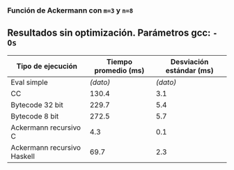 ### Función de Ackermann con `m=3` y `n=8`
## Resultados sin optimización. Parámetros gcc: `-Os`

| Tipo de ejecución                         | Tiempo promedio (ms) | Desviación estándar (ms) |
|------------------------------------------|----------------------|--------------------------|
| Eval simple                              | *(dato)* | *(dato)*|
| CC                                       | 130.4               | 3.1                      |
| Bytecode 32 bit                          | 229.7               | 5.4                      |
| Bytecode 8 bit                           | 272.5               | 5.7                      |
| Ackermann recursivo C                    | 4.3                 | 0.1                      |
| Ackermann recursivo Haskell              | 69.7                | 2.3                      |
